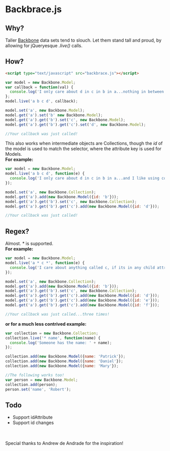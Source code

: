 # Backbrace.js

## Why?
Taller [Backbone](https://github.com/documentcloud/backbone) data sets tend to slouch. Let them stand tall and proud, by allowing for jQueryesque *.live()* calls.
## How?
```html
<script type="text/javascript" src="backbrace.js"></script>
```
```js
var model = new Backbone.Model;
var callback = function(val) {
  console.log('I only care about d in c in b in a...nothing in between');
};
model.live('a b c d', callback);

model.set('a', new Backbone.Model);
model.get('a').set('b' new Backbone.Model);
model.get('a').get('b').set('c', new Backbone.Model);
model.get('a').get('b').get('c').set('d', new Backbone.Model);

//Your callback was just called!
```

This also works when intermediate objects are Collections, though the *id* of the model is used to match the selector, where the attribute key is used for Models.  
__For example:__
```js
var model = new Backbone.Model;
model.live('a b c d', function(e) {
  console.log('I only care about d in c in b in a...and I like using collections');
});

model.set('a', new Backbone.Collection);
model.get('a').add(new Backbone.Model({id: 'b'}));
model.get('a').get('b').set('c', new Backbone.Collection);
model.get('a').get('b').get('c').add(new Backbone.Model({id: 'd'}));

//Your callback was just called!
```
## Regex?
Almost. * is supported.  
__For example:__
```js
var model = new Backbone.Model;
model.live('a * c *', function(e) {
  console.log('I care about anything called c, if its in any child attribute/model of a...and I still want to use collections');
});

model.set('a', new Backbone.Collection);
model.get('a').add(new Backbone.Model({id: 'b'}));
model.get('a').get('b').set('c', new Backbone.Collection);
model.get('a').get('b').get('c').add(new Backbone.Model({id: 'd'}));
model.get('a').get('b').get('c').add(new Backbone.Model({id: 'e'}));
model.get('a').get('b').get('c').add(new Backbone.Model({id: 'f'}));

//Your callback was just called...three times!
```
__or for a much less contrived example:__
```js
var collection = new Backbone.Collection;
collection.live('* name', function(name) {
  console.log('Someone has the name: ' + name);
});

collection.add(new Backbone.Model({name: 'Patrick'});
collection.add(new Backbone.Model({name: 'Daniel'});
collection.add(new Backbone.Model({name: 'Mary'});

//The following works too!
var person = new Backbone.Model;
collection.add(person);
person.set('name', 'Robert');
```
## Todo
- Support idAttribute
- Support id changes

<br><br>
Special thanks to Andrew de Andrade for the inspiration!
